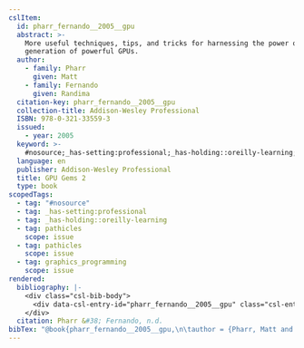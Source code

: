 ```yaml
---
cslItem:
  id: pharr_fernando__2005__gpu
  abstract: >-
    More useful techniques, tips, and tricks for harnessing the power of the new
    generation of powerful GPUs.
  author:
    - family: Pharr
      given: Matt
    - family: Fernando
      given: Randima
  citation-key: pharr_fernando__2005__gpu
  collection-title: Addison-Wesley Professional
  ISBN: 978-0-321-33559-3
  issued:
    - year: 2005
  keyword: >-
    #nosource;_has-setting:professional;_has-holding::oreilly-learning;collection::pathicles::pathicles::graphics_programming
  language: en
  publisher: Addison-Wesley Professional
  title: GPU Gems 2
  type: book
scopedTags:
  - tag: "#nosource"
  - tag: _has-setting:professional
  - tag: _has-holding::oreilly-learning
  - tag: pathicles
    scope: issue
  - tag: pathicles
    scope: issue
  - tag: graphics_programming
    scope: issue
rendered:
  bibliography: |-
    <div class="csl-bib-body">
      <div data-csl-entry-id="pharr_fernando__2005__gpu" class="csl-entry">Pharr, M., &#38; Fernando, R. n.d.. <i>GPU Gems 2</i>. Addison-Wesley Professional.</div>
    </div>
  citation: Pharr &#38; Fernando, n.d.
bibTex: "@book{pharr_fernando__2005__gpu,\n\tauthor = {Pharr, Matt and Fernando, Randima},\n\tseries = {Addison-{Wesley} {Professional}},\n\tpublisher = {Addison-Wesley Professional},\n\ttitle = {GPU {Gems} 2},\n}\n\n"
---
```

